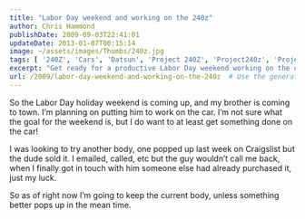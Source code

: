 ```yaml
---
title: "Labor Day weekend and working on the 240z"
author: Chris Hammond
publishDate: 2009-09-03T22:41:01
updateDate: 2013-01-07T00:15:14
image: ~/assets/images/Thumbs/240z.jpg
tags: [ '240Z', 'Cars', 'Datsun', 'Project 240Z', 'Project240z', 'Project240Zcom' ]
excerpt: "Get ready for a productive Labor Day weekend working on the car with your brother! Discover the challenges of finding the right car body in this blog post."
url: /2009/labor-day-weekend-and-working-on-the-240z  # Use the generated URL with year
---
```

<p>So the Labor Day holiday weekend is coming up, and my brother is coming to town. I’m planning on putting him to work on the car. I’m not sure what the goal for the weekend is, but I do want to at least get something done on the car! </p>  <p>I was looking to try another body, one popped up last week on Craigslist but the dude sold it. I emailed, called, etc but the guy wouldn’t call me back, when I finally got in touch with him someone else had already purchased it, just my luck. </p>  <p>So as of right now I’m going to keep the current body, unless something better pops up in the mean time.</p>

